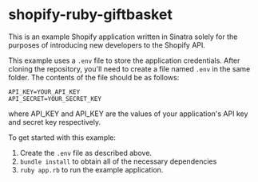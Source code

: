 # shopify-ruby-giftbasket

This is an example Shopify application written in Sinatra solely for the purposes of introducing new developers to the Shopify API.

This example uses a `.env` file to store the application credentials. After cloning the repository, you'll need to create a file named `.env` in the same folder. The contents of the file should be as follows:
```
API_KEY=YOUR_API_KEY
API_SECRET=YOUR_SECRET_KEY
```

where API_KEY and API_KEY are the values of your application's API key and secret key respectively.

To get started with this example:

1. Create the `.env` file as described above.
2. `bundle install` to obtain all of the necessary dependencies
3. `ruby app.rb` to run the example application.

